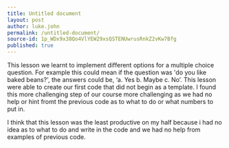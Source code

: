 ```yaml
---
title: Untitled document
layout: post
author: luke.john
permalink: /untitled-document/
source-id: 1p_WDx9x38Qo4VlYEW29xsQSTENUwrusRnkZ2vKw7Bfg
published: true
---
```

This lesson we learnt to implement different options for a multiple choice question. For example this could mean if the question was 'do you like baked beans?', the answers could be, ‘a. Yes b. Maybe c. No’. This lesson were able to create our first code that did not begin as a template. I found this more challenging step of our course more challenging as we had no help or hint fromt the previous code as to what to do or what numbers to put in.

I think that this lesson was the least productive on my half because i had no idea as to what to do and write in the code and we had no help from examples of previous code.

